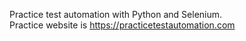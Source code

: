Practice test automation with Python and Selenium.  
Practice website is https://practicetestautomation.com